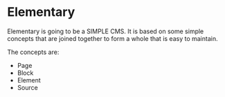 # Elementary

Elementary is going to be a SIMPLE CMS. It is based on some simple
concepts that are joined together to form a whole that is easy to
maintain.

The concepts are:

* Page
* Block
* Element
* Source





